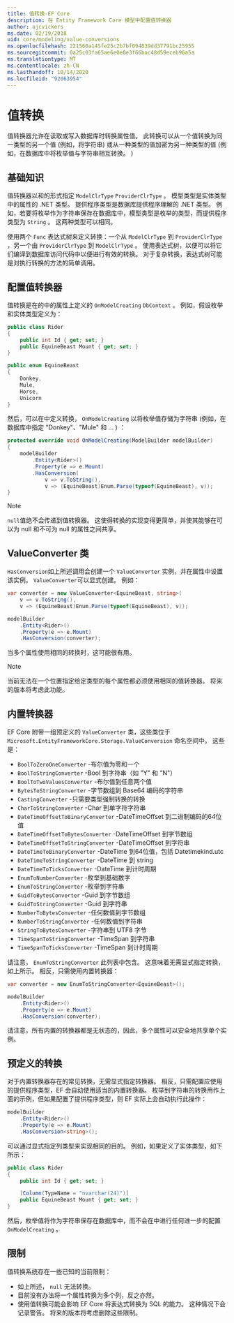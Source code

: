 ```yaml
---
title: 值转换-EF Core
description: 在 Entity Framework Core 模型中配置值转换器
author: ajcvickers
ms.date: 02/19/2018
uid: core/modeling/value-conversions
ms.openlocfilehash: 221560a145fe25c2b7bf094839dd37791bc25955
ms.sourcegitcommit: 0a25c03fa65ae6e0e0e3f66bac48d59eceb96a5a
ms.translationtype: MT
ms.contentlocale: zh-CN
ms.lasthandoff: 10/14/2020
ms.locfileid: "92063954"
---
```

# <a name="value-conversions"></a>值转换

值转换器允许在读取或写入数据库时转换属性值。 此转换可以从一个值转换为同一类型的另一个值 (例如，将字符串) 或从一种类型的值加密为另一种类型的值 (例如，在数据库中将枚举值与字符串相互转换。 ) 

## <a name="fundamentals"></a>基础知识

值转换器以和的形式指定 `ModelClrType` `ProviderClrType` 。 模型类型是实体类型中的属性的 .NET 类型。 提供程序类型是数据库提供程序理解的 .NET 类型。 例如，若要将枚举作为字符串保存在数据库中，模型类型是枚举的类型，而提供程序类型为 `String` 。 这两种类型可以相同。

使用两个 `Func` 表达式树来定义转换：一个从 `ModelClrType` 到 `ProviderClrType` ，另一个由 `ProviderClrType` 到 `ModelClrType` 。 使用表达式树，以便可以将它们编译到数据库访问代码中以便进行有效的转换。 对于复杂转换，表达式树可能是对执行转换的方法的简单调用。

## <a name="configuring-a-value-converter"></a>配置值转换器

值转换是在的中的属性上定义的 `OnModelCreating` `DbContext` 。 例如，假设枚举和实体类型定义为：

```csharp
public class Rider
{
    public int Id { get; set; }
    public EquineBeast Mount { get; set; }
}

public enum EquineBeast
{
    Donkey,
    Mule,
    Horse,
    Unicorn
}
```

然后，可以在中定义转换， `OnModelCreating` 以将枚举值存储为字符串 (例如，在数据库中指定 "Donkey"、"Mule" 和 ... ) ：

```csharp
protected override void OnModelCreating(ModelBuilder modelBuilder)
{
    modelBuilder
        .Entity<Rider>()
        .Property(e => e.Mount)
        .HasConversion(
            v => v.ToString(),
            v => (EquineBeast)Enum.Parse(typeof(EquineBeast), v));
}
```

> [!NOTE]
> `null`值绝不会传递到值转换器。 这使得转换的实现变得更简单，并使其能够在可以为 null 和不可为 null 的属性之间共享。

## <a name="the-valueconverter-class"></a>ValueConverter 类

`HasConversion`如上所述调用会创建一个 `ValueConverter` 实例，并在属性中设置该实例。 `ValueConverter`可以显式创建。 例如：

```csharp
var converter = new ValueConverter<EquineBeast, string>(
    v => v.ToString(),
    v => (EquineBeast)Enum.Parse(typeof(EquineBeast), v));

modelBuilder
    .Entity<Rider>()
    .Property(e => e.Mount)
    .HasConversion(converter);
```

当多个属性使用相同的转换时，这可能很有用。

> [!NOTE]
> 当前无法在一个位置指定给定类型的每个属性都必须使用相同的值转换器。 将来的版本将考虑此功能。

## <a name="built-in-converters"></a>内置转换器

EF Core 附带一组预定义的 `ValueConverter` 类，这些类位于 `Microsoft.EntityFrameworkCore.Storage.ValueConversion` 命名空间中。 这些是：

* `BoolToZeroOneConverter` -布尔值为零和一个
* `BoolToStringConverter` -Bool 到字符串（如 "Y" 和 "N"）
* `BoolToTwoValuesConverter` -布尔值到任意两个值
* `BytesToStringConverter` -字节数组到 Base64 编码的字符串
* `CastingConverter` -只需要类型强制转换的转换
* `CharToStringConverter` -Char 到单字符字符串
* `DateTimeOffsetToBinaryConverter` -DateTimeOffset 到二进制编码的64位值
* `DateTimeOffsetToBytesConverter` -DateTimeOffset 到字节数组
* `DateTimeOffsetToStringConverter` -DateTimeOffset 到字符串
* `DateTimeToBinaryConverter` -DateTime 到64位值，包括 Datetimekind.utc
* `DateTimeToStringConverter` -DateTime 到 string
* `DateTimeToTicksConverter` -DateTime 到计时周期
* `EnumToNumberConverter` -枚举到基础数字
* `EnumToStringConverter` -枚举到字符串
* `GuidToBytesConverter` -Guid 到字节数组
* `GuidToStringConverter` -Guid 到字符串
* `NumberToBytesConverter` -任何数值到字节数组
* `NumberToStringConverter` -任何数值到字符串
* `StringToBytesConverter` -字符串到 UTF8 字节
* `TimeSpanToStringConverter` -TimeSpan 到字符串
* `TimeSpanToTicksConverter` -TimeSpan 到计时周期

请注意， `EnumToStringConverter` 此列表中包含。 这意味着无需显式指定转换，如上所示。 相反，只需使用内置转换器：

```csharp
var converter = new EnumToStringConverter<EquineBeast>();

modelBuilder
    .Entity<Rider>()
    .Property(e => e.Mount)
    .HasConversion(converter);
```

请注意，所有内置的转换器都是无状态的，因此，多个属性可以安全地共享单个实例。

## <a name="pre-defined-conversions"></a>预定义的转换

对于内置转换器存在的常见转换，无需显式指定转换器。 相反，只需配置应使用的提供程序类型，EF 会自动使用适当的内置转换器。 枚举到字符串的转换用作上面的示例，但如果配置了提供程序类型，则 EF 实际上会自动执行此操作：

```csharp
modelBuilder
    .Entity<Rider>()
    .Property(e => e.Mount)
    .HasConversion<string>();
```

可以通过显式指定列类型来实现相同的目的。 例如，如果定义了实体类型，如下所示：

```csharp
public class Rider
{
    public int Id { get; set; }

    [Column(TypeName = "nvarchar(24)")]
    public EquineBeast Mount { get; set; }
}
```

然后，枚举值将作为字符串保存在数据库中，而不会在中进行任何进一步的配置 `OnModelCreating` 。

## <a name="limitations"></a>限制

值转换系统存在一些已知的当前限制：

* 如上所述， `null` 无法转换。
* 目前没有办法将一个属性转换为多个列，反之亦然。
* 使用值转换可能会影响 EF Core 将表达式转换为 SQL 的能力。 这种情况下会记录警告。
将来的版本将考虑删除这些限制。
